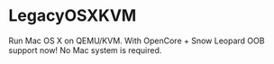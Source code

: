 # LegacyOSXKVM
Run Mac OS X on QEMU/KVM. With OpenCore + Snow Leopard OOB support now! No Mac system is required.
